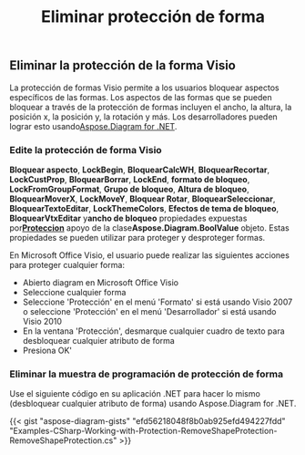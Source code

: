 ﻿---
title: Eliminar protección de forma
type: docs
weight: 20
url: /es/net/remove-shape-protection/
description: En esta sección se explica cómo eliminar la protección de formas.
---
## **Eliminar la protección de la forma Visio**
 La protección de formas Visio permite a los usuarios bloquear aspectos específicos de las formas. Los aspectos de las formas que se pueden bloquear a través de la protección de formas incluyen el ancho, la altura, la posición x, la posición y, la rotación y más. Los desarrolladores pueden lograr esto usando[Aspose.Diagram for .NET](https://products.aspose.com/diagram/net/).
### **Edite la protección de forma Visio**
**Bloquear aspecto**, **LockBegin**, **BloquearCalcWH**, **BloquearRecortar**, **LockCustProp**, **BloquearBorrar**, **LockEnd**, **formato de bloqueo**, **LockFromGroupFormat**, **Grupo de bloqueo**, **Altura de bloqueo**, **BloquearMoverX**, **LockMoveY**, **Bloquear Rotar**, **BloquearSeleccionar**, **BloquearTextoEditar**, **LockThemeColors**, **Efectos de tema de bloqueo**, **BloquearVtxEditar** y**ancho de bloqueo** propiedades expuestas por[**Proteccion**](http://www.aspose.com/api/net/diagram/aspose.diagram/Protection) apoyo de la clase**Aspose.Diagram.BoolValue** objeto. Estas propiedades se pueden utilizar para proteger y desproteger formas.

En Microsoft Office Visio, el usuario puede realizar las siguientes acciones para proteger cualquier forma:

- Abierto diagram en Microsoft Office Visio
- Seleccione cualquier forma
- Seleccione 'Protección' en el menú 'Formato' si está usando Visio 2007 o seleccione 'Protección' en el menú 'Desarrollador' si está usando Visio 2010
- En la ventana 'Protección', desmarque cualquier cuadro de texto para desbloquear cualquier atributo de forma
- Presiona OK'
### **Eliminar la muestra de programación de protección de forma**
Use el siguiente código en su aplicación .NET para hacer lo mismo (desbloquear cualquier atributo de forma) usando Aspose.Diagram for .NET.

{{< gist "aspose-diagram-gists" "efd56218048f8b0ab925efd494227fdd" "Examples-CSharp-Working-with-Protection-RemoveShapeProtection-RemoveShapeProtection.cs" >}}
